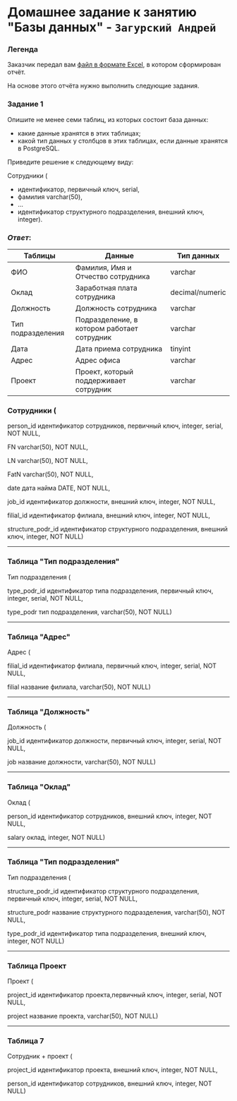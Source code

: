 # Домашнее задание к занятию "Базы данных" - `Загурский Андрей`
### Легенда

Заказчик передал вам [файл в формате Excel](https://github.com/netology-code/sdb-homeworks/blob/main/resources/hw-12-1.xlsx), в котором сформирован отчёт. 

На основе этого отчёта нужно выполнить следующие задания.

### Задание 1

Опишите не менее семи таблиц, из которых состоит база данных:

- какие данные хранятся в этих таблицах;
- какой тип данных у столбцов в этих таблицах, если данные хранятся в PostgreSQL.

Приведите решение к следующему виду:

Сотрудники (

- идентификатор, первичный ключ, serial,
- фамилия varchar(50),
- ...
- идентификатор структурного подразделения, внешний ключ, integer).

### *Ответ*:
| Таблицы           | Данные                                       | Тип данных      |
| ----------------- | -------------------------------------------- | --------------- |
| ФИО               | Фамилия, Имя и Отчество сотрудника           | varchar         |
| Оклад             | Заработная плата сотрудника                  | decimal/numeric |
| Должность         | Должность сотрудника                         | varchar         |
| Тип подразделения | Подразделение, в котором работает сотрудник  | varchar         |
| Дата              | Дата приема сотрудника                       | tinyint         |
| Адрес             | Адрес офиса                                  | varchar         |
| Проект            | Проект, который поддерживает сотрудник       | varchar         |

### Сотрудники (

person_id идентификатор сотрудников, первичный ключ, integer, serial, NOT NULL,

FN varchar(50), NOT NULL,

LN varchar(50), NOT NULL,

FatN varchar(50), NOT NULL,

date дата найма DATE, NOT NULL,

job_id идентификатор должности, внешний ключ, integer, NOT NULL,

filial_id идентификатор филиала, внешний ключ, integer, NOT NULL,

structure_podr_id идентификатор структурного подразделения, внешний ключ, integer, NOT NULL)

---

### Таблица "Тип подразделения"

Тип подразделения (

type_podr_id идентификатор типа подразделения, первичный ключ, integer, serial, NOT NULL,

type_podr тип подразделения, varchar(50), NOT NULL)

---

### Таблица "Адрес"

Адрес (

filial_id идентификатор филиала, первичный ключ, integer, serial, NOT NULL,

filial название филиала, varchar(50), NOT NULL)

---

### Таблица "Должность"

Должность (

job_id идентификатор должности, первичный ключ, integer, serial, NOT NULL,

job название должности, varchar(50), NOT NULL)

---

### Таблица "Оклад"

Оклад (

person_id идентификатор сотрудников, внешний ключ, integer, NOT NULL,

salary оклад, integer, NOT NULL)

---

### Таблица "Тип подразделения"

Тип подразделения (

structure_podr_id идентификатор структурного подразделения, первичный ключ, integer, serial, NOT NULL,

structure_podr название структурного подразделения, varchar(50), NOT NULL,

type_podr_id идентификатор типа подразделения, внешний ключ, integer, NOT NULL)

---

### Таблица Проект

Проект (

project_id  идентификатор проекта,первичный ключ, integer, serial, NOT NULL,

project название проекта, varchar(50), NOT NULL)

---

### Таблица 7

Сотрудник + проект (

project_id  идентификатор проекта, внешний ключ, integer, NOT NULL,

person_id идентификатор сотрудников, внешний ключ, integer, NOT NULL)